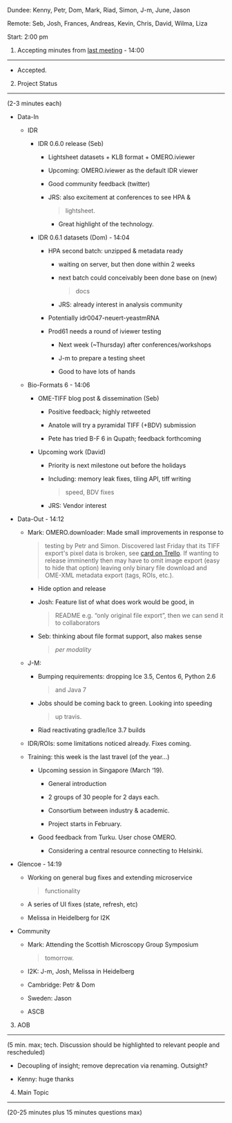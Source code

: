 Dundee: Kenny, Petr, Dom, Mark, Riad, Simon, J-m, June, Jason

Remote: Seb, Josh, Frances, Andreas, Kevin, Chris, David, Wilma, Liza

Start: 2:00 pm

1. Accepting minutes from [<u>last meeting</u>](https://drive.google.com/open?id=1TndXeC3wQSZVEaB5ZGpEAaPRl1QAufSI) - 14:00
---------------------------------------------------------------------------------------------------------------------------

-   Accepted.

2. Project Status
-----------------

(2-3 minutes each)

-   Data-In

    -   IDR

        -   IDR 0.6.0 release (Seb)

            -   Lightsheet datasets + KLB format + OMERO.iviewer

            -   Upcoming: OMERO.iviewer as the default IDR viewer

            -   Good community feedback (twitter)

            -   JRS: also excitement at conferences to see HPA &
                > lightsheet.

                -   Great highlight of the technology.

        -   IDR 0.6.1 datasets (Dom) - 14:04

            -   HPA second batch: unzipped & metadata ready

                -   waiting on server, but then done within 2 weeks

                -   next batch could conceivably been done base on (new)
                    > docs

                -   JRS: already interest in analysis community

            -   Potentially idr0047-neuert-yeastmRNA

            -   Prod61 needs a round of iviewer testing

                -   Next week (\~Thursday) after conferences/workshops

                -   J-m to prepare a testing sheet

                -   Good to have lots of hands

    -   Bio-Formats 6 - 14:06

        -   OME-TIFF blog post & dissemination (Seb)

            -   Positive feedback; highly retweeted

            -   Anatole will try a pyramidal TIFF (+BDV) submission

            -   Pete has tried B-F 6 in Qupath; feedback forthcoming

        -   Upcoming work (David)

            -   Priority is next milestone out before the holidays

            -   Including: memory leak fixes, tiling API, tiff writing
                > speed, BDV fixes

            -   JRS: Vendor interest

-   Data-Out - 14:12

    -   Mark: OMERO.downloader: Made small improvements in response to
        > testing by Petr and Simon. Discovered last Friday that its
        > TIFF export's pixel data is broken, see [<u>card on
        > Trello</u>](https://trello.com/c/6thsb9cW/52-bug-tiff-export-of-rgb-images).
        > If wanting to release imminently then may have to omit image
        > export (easy to hide that option) leaving only binary file
        > download and OME-XML metadata export (tags, ROIs, etc.).

        -   Hide option and release

        -   Josh: Feature list of what does work would be good, in
            > README e.g. “only original file export”, then we can send
            > it to collaborators

        -   Seb: thinking about file format support, also makes sense
            > *per modality*

    -   J-M:

        -   Bumping requirements: dropping Ice 3.5, Centos 6, Python 2.6
            > and Java 7

        -   Jobs should be coming back to green. Looking into speeding
            > up travis.

        -   Riad reactivating gradle/Ice 3.7 builds

    -   IDR/ROIs: some limitations noticed already. Fixes coming.

    -   Training: this week is the last travel (of the year…)

        -   Upcoming session in Singapore (March ‘19).

            -   General introduction

            -   2 groups of 30 people for 2 days each.

            -   Consortium between industry & academic.

            -   Project starts in February.

        -   Good feedback from Turku. User chose OMERO.

            -   Considering a central resource connecting to Helsinki.

-   Glencoe - 14:19

    -   Working on general bug fixes and extending microservice
        > functionality

    -   A series of UI fixes (state, refresh, etc)

    -   Melissa in Heidelberg for I2K

-   Community

    -   Mark: Attending the Scottish Microscopy Group Symposium
        > tomorrow.

    -   I2K: J-m, Josh, Melissa in Heidelberg

    -   Cambridge: Petr & Dom

    -   Sweden: Jason

    -   ASCB

3. AOB
------

(5 min. max; tech. Discussion should be highlighted to relevant people
and rescheduled)

-   Decoupling of insight; remove deprecation via renaming. Outsight?

-   Kenny: huge thanks

4. Main Topic
-------------

(20-25 minutes plus 15 minutes questions max)
